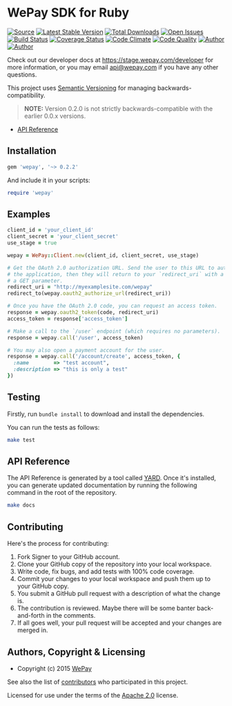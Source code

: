 # WePay SDK for Ruby

[![Source](http://img.shields.io/badge/source-wepay/Ruby–SDK-blue.svg?style=flat-square)](https://github.com/wepay/Ruby-SDK)
[![Latest Stable Version](https://img.shields.io/gem/v/wepay.svg?style=flat-square)](https://rubygems.org/gems/wepay)
[![Total Downloads](https://img.shields.io/gem/dt/wepay.svg?style=flat-square)](https://rubygems.org/gems/wepay)
[![Open Issues](http://img.shields.io/github/issues/wepay/Ruby-SDK.svg?style=flat-square)](https://github.com/wepay/Ruby-SDK/issues)
[![Build Status](http://img.shields.io/travis/wepay/Ruby-SDK/master.svg?style=flat-square)](https://travis-ci.org/wepay/Ruby-SDK)
[![Coverage Status](http://img.shields.io/coveralls/wepay/Ruby-SDK/master.svg?style=flat-square)](https://coveralls.io/r/wepay/Ruby-SDK?branch=master)
[![Code Climate](http://img.shields.io/codeclimate/github/wepay/Ruby-SDK.svg?style=flat-square)](https://codeclimate.com/github/wepay/Ruby-SDK)
[![Code Quality](http://img.shields.io/scrutinizer/g/wepay/Ruby-SDK.svg?style=flat-square)](https://scrutinizer-ci.com/g/wepay/Ruby-SDK)
[![Author](http://img.shields.io/badge/author-@wepay-blue.svg?style=flat-square)](https://github.com/wepay)
[![Author](http://img.shields.io/badge/author-@skyzyx-blue.svg?style=flat-square)](https://github.com/skyzyx)

Check out our developer docs at https://stage.wepay.com/developer for more
information, or you may email <api@wepay.com> if you have any other questions.

This project uses [Semantic Versioning](http://semver.org) for managing
backwards-compatibility.

> **NOTE:** Version 0.2.0 is not strictly backwards-compatible with the earlier 0.0.x versions.

* [API Reference](https://wepay.github.io/Ruby-SDK/)

## Installation

```ruby
gem 'wepay', '~> 0.2.2'
```

And include it in your scripts:

```ruby
require 'wepay'
```

## Examples

```ruby
client_id = 'your_client_id'
client_secret = 'your_client_secret'
use_stage = true

wepay = WePay::Client.new(client_id, client_secret, use_stage)

# Get the OAuth 2.0 authorization URL. Send the user to this URL to authorize
# the application, then they will return to your `redirect_uri` with a code as
# a GET parameter.
redirect_uri = "http://myexamplesite.com/wepay"
redirect_to(wepay.oauth2_authorize_url(redirect_uri))

# Once you have the OAuth 2.0 code, you can request an access token.
response = wepay.oauth2_token(code, redirect_uri)
access_token = response['access_token']

# Make a call to the `/user` endpoint (which requires no parameters).
response = wepay.call('/user', access_token)

# You may also open a payment account for the user.
response = wepay.call('/account/create', access_token, {
  :name        => "test account",
  :description => "this is only a test"
})
```

## Testing

Firstly, run `bundle install` to download and install the dependencies.

You can run the tests as follows:

```bash
make test
```


## API Reference

The API Reference is generated by a tool called [YARD](http://yardoc.org). Once it's installed, you can generate
updated documentation by running the following command in the root of the repository.

```bash
make docs
```

## Contributing
Here's the process for contributing:

1. Fork Signer to your GitHub account.
2. Clone your GitHub copy of the repository into your local workspace.
3. Write code, fix bugs, and add tests with 100% code coverage.
4. Commit your changes to your local workspace and push them up to your GitHub copy.
5. You submit a GitHub pull request with a description of what the change is.
6. The contribution is reviewed. Maybe there will be some banter back-and-forth in the comments.
7. If all goes well, your pull request will be accepted and your changes are merged in.


## Authors, Copyright & Licensing

* Copyright (c) 2015 [WePay](http://wepay.com)

See also the list of [contributors](https://github.com/wepay/Ruby-SDK/graphs/contributors) who participated in this project.

Licensed for use under the terms of the [Apache 2.0] license.

  [Apache 2.0]: http://opensource.org/licenses/Apache-2.0
